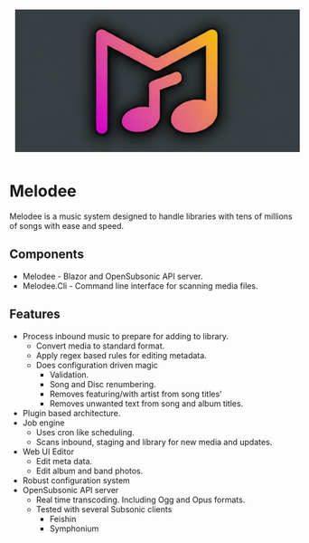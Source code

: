 <img src="graphics/melodee_gh_card.png" alt="Melodee logo" title="melodee" style="margin:10px;" />

# Melodee
Melodee is a music system designed to handle libraries with tens of millions of songs with ease and speed.

## Components
* Melodee - Blazor and OpenSubsonic API server.
* Melodee.Cli - Command line interface for scanning media files.

## Features
* Process inbound music to prepare for adding to library.
  * Convert media to standard format.
  * Apply regex based rules for editing metadata.
  * Does configuration driven magic
    * Validation.
    * Song and Disc renumbering.
    * Removes featuring/with artist from song titles'
    * Removes unwanted text from song and album titles.
* Plugin based architecture.
* Job engine
  * Uses cron like scheduling.
  * Scans inbound, staging and library for new media and updates.
* Web UI Editor
  * Edit meta data.
  * Edit album and band photos.
* Robust configuration system
* OpenSubsonic API server
  * Real time transcoding. Including Ogg and Opus formats.
  * Tested with several Subsonic clients
    * Feishin
    * Symphonium
